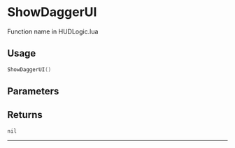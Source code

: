 # ShowDaggerUI
Function name in HUDLogic.lua
## Usage
```lua
ShowDaggerUI()
```
## Parameters

## Returns
`nil`

---